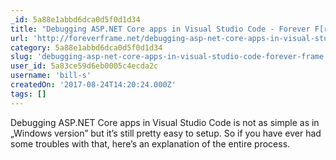 ```yaml
---
_id: 5a88e1abbd6dca0d5f0d1d34
title: "Debugging ASP.NET Core apps in Visual Studio Code - Forever F[r]ame"
url: 'http://foreverframe.net/debugging-asp-net-core-apps-in-visual-studio-code/'
category: 5a88e1abbd6dca0d5f0d1d34
slug: 'debugging-asp-net-core-apps-in-visual-studio-code-forever-frame'
user_id: 5a83ce59d6eb0005c4ecda2c
username: 'bill-s'
createdOn: '2017-08-24T14:20:24.000Z'
tags: []
---
```


Debugging ASP.NET Core apps in Visual Studio Code is not as simple as in „Windows version” but it’s still pretty easy to setup. So if you have ever had some troubles with that, here’s an explanation of the entire process.
